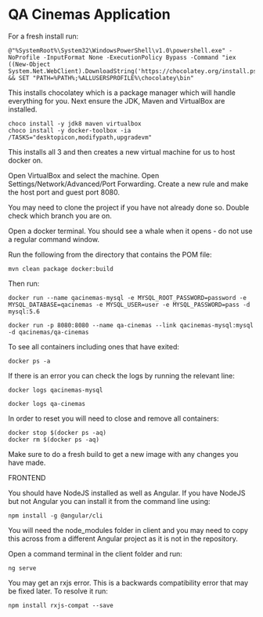 # QA Cinemas Application

For a fresh install run:

~~~
@"%SystemRoot%\System32\WindowsPowerShell\v1.0\powershell.exe" -NoProfile -InputFormat None -ExecutionPolicy Bypass -Command "iex ((New-Object System.Net.WebClient).DownloadString('https://chocolatey.org/install.ps1'))" && SET "PATH=%PATH%;%ALLUSERSPROFILE%\chocolatey\bin"
~~~

This installs chocolatey which is a package manager which will handle everything for you.
Next ensure the JDK, Maven and VirtualBox are installed.

~~~
choco install -y jdk8 maven virtualbox
choco install -y docker-toolbox -ia /TASKS="desktopicon,modifypath,upgradevm"
~~~

This installs all 3 and then creates a new virtual machine for us to host docker on.

Open VirtualBox and select the machine. Open Settings/Network/Advanced/Port Forwarding. Create a new rule and make the host port and guest port 8080.

You may need to clone the project if you have not already done so. Double check which branch you are on.

Open a docker terminal. You should see a whale when it opens - do not use a regular command window.

Run the following from the directory that contains the POM file:

~~~
mvn clean package docker:build
~~~

Then run:

~~~
docker run --name qacinemas-mysql -e MYSQL_ROOT_PASSWORD=password -e MYSQL_DATABASE=qacinemas -e MYSQL_USER=user -e MYSQL_PASSWORD=pass -d mysql:5.6

docker run -p 8080:8080 --name qa-cinemas --link qacinemas-mysql:mysql -d qacinemas/qa-cinemas
~~~

To see all containers including ones that have exited:

~~~
docker ps -a
~~~

If there is an error you can check the logs by running the relevant line:

~~~
docker logs qacinemas-mysql

docker logs qa-cinemas
~~~

In order to reset you will need to close and remove all containers:

~~~
docker stop $(docker ps -aq)
docker rm $(docker ps -aq)
~~~

Make sure to do a fresh build to get a new image with any changes you have made.

FRONTEND

You should have NodeJS installed as well as Angular. If you have NodeJS but not Angular you can install it from the command line using:

~~~
npm install -g @angular/cli
~~~

You will need the node_modules folder in client and you may need to copy this across from a different Angular project as it is not in the repository.


Open a command terminal in the client folder and run:

~~~
ng serve
~~~

You may get an rxjs error. This is a backwards compatibility error that may be fixed later. To resolve it run:

~~~
npm install rxjs-compat --save
~~~
